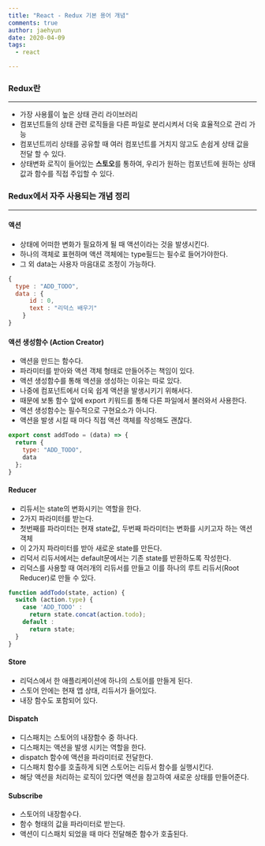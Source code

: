 ```yaml
---
title: "React - Redux 기본 용어 개념"
comments: true
author: jaehyun
date: 2020-04-09
tags:
  - react

---
```


### Redux란
---

- 가장 사용률이 높은 상태 관리 라이브러리
- 컴포넌트들의 상태 관련 로직들을 다른 파일로 분리시켜서 더욱 효율적으로 관리 가능
- 컴포넌트끼리 상태를 공유할 때 여러 컴포넌트를 거치지 않고도 손쉽게 상태 값을 전달 할 수 있다.
- 상태변화 로직이 들어있는 **스토오**를 통하여, 우리가 원하는 컴포넌트에 원하는 상태값과 함수를 직접 주입할 수 있다.

### Redux에서 자주 사용되는 개념 정리
---

#### 액션
- 상태에 어떠한 변화가 필요하게 될 때 액션이라는 것을 발생시킨다.
- 하나의 객체로 표현하며 액션 객체에는 type필드는 필수로 들어가야한다.
- 그 외 data는 사용자 마음대로 조정이 가능하다.
```js
{
  type : "ADD_TODO",
  data : {
      id : 0,
      text : "리덕스 배우기"
    }
}
```

#### 액션 생성함수 (Action Creator)
- 액션을 만드는 함수다.
- 파라미터를 받아와 액션 객체 형태로 만들어주는 책임이 있다.
- 액션 생성함수를 통해 액션을 생성하는 이유는 따로 있다.
- 나중에 컴포넌트에서 더욱 쉽게 액션을 발생시키기 위해서다.
- 때문에 보통 함수 앞에 export 키워드를 통해 다른 파일에서 불러와서 사용한다.
- 액션 생성함수는 필수적으로 구현요소가 아니다.
- 액션을 발생 시킬 때 마다 직접 액션 객체를 작성해도 괜찮다.
```js
export const addTodo = (data) => {
  return {
    type: "ADD_TODO",
    data
  };
}
```

#### Reducer
- 리듀서는 state의 변화시키는 역할을 한다.
- 2가지 파라미터를 받는다.
- 첫번째를 파라미터는 현재 state값, 두번째 파라미터는 변화를 시키고자 하는 액션 객체
- 이 2가지 파라미터를 받아 새로운 state를 만든다.
- 리덕서 리듀서에서는 default문에서는 기존 state를 반환하도록 작성한다.
- 리덕스를 사용할 때 여러개의 리듀서를 만들고 이를 하나의 루트 리듀서(Root Reducer)로 만들 수 있다.
```js
function addTodo(state, action) {
  switch (action.type) {
    case 'ADD_TODO' :
      return state.concat(action.todo);
    default :
      return state;
  }
}
```

#### Store
- 리덕스에서 한 애플리케이션에 하나의 스토어를 만들게 된다.
- 스토어 안에는 현재 앱 상태, 리듀서가 들어있다.
- 내장 함수도 포함되어 있다.

#### Dispatch
- 디스패치는 스토어의 내장함수 중 하나다.
- 디스패치는 액션을 발생 시키는 역할을 한다.
- dispatch 함수에 액션을 파라미터로 전달한다.
- 디스패치 함수를 호출하게 되면 스토어는 리듀서 함수를 실행시킨다.
- 해당 액션을 처리하는 로직이 있다면 액션을 참고하여 새로운 상태를 만들어준다.

#### Subscribe
- 스토어의 내장함수다.
- 함수 형태의 값을 파라미터로 받는다.
- 액션이 디스패치 되었을 때 마다 전달해준 함수가 호출된다.



